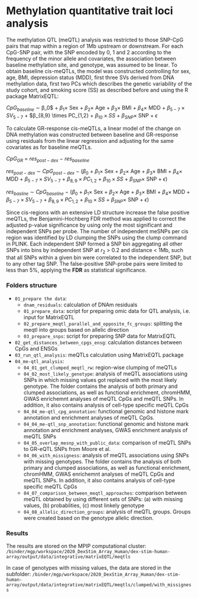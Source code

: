 # Methylation quantitative trait loci analysis
The methylation QTL (meQTL) analysis was restricted to those SNP-CpG pairs that map within a region of 1Mb upstream or downstream. For each CpG-SNP pair, with the SNP encoded by 0, 1 and 2 according to the frequency of the minor allele and covariates, the association between baseline methylation site, and genotype, was assumed to be linear. To obtain baseline cis-meQTLs, the model was constructed controlling for sex, age, BMI, depression status (MDD), first three SVs derived from DNA methylation data, first two PCs which describes the genetic variability of the study cohort, and smoking score (SS) as described before and using the R package MatrixEQTL:

$CpG_{baseline}$ $∼$ β_0$  $+$  $β_1 \times$ Sex $+$ $β_2 \times$ Age $+$ $β_3 \times$ BMI $+$ $β_4 \times$ MDD $+$ $β_{5-7} \times SV_{5-7}$ $+$ $β_{8,9} \times PC_{1,2} $+$ $β_{10} \times SS$ $+$ $β_{SNP} \times$ SNP $+$ $ϵ$

To calculate GR-response cis-meQTLs, a linear model of the change on DNA methylation was constructed between baseline and GR-response using residuals from the linear regression and adjusting for the same covariates as for baseline meQTLs. 

$CpG_{GR}$ $=$ $res_{post-dex}$ $-$ $res_{baseline}$

$res_{post-dex}$ $∼$ $CpG_{post-dex}$ $-$ $(β_0$  $+$  $β_1 \times$ Sex $+$ $β_2 \times$ Age $+$ $β_3 \times$ BMI $+$ $β_4 \times$ MDD $+$ $β_{5-7} \times SV_{5-7}$ $+$ $β_{8,9} \times PC_{1,2}$ $+$ $β_{10} \times SS$ $+$ $β_{SNP} \times$ SNP $+$ $ϵ)$

$res_{basline}$ $∼$ $CpG_{baseline}$ $-$ $(β_0$  $+$  $β_1 \times$ Sex $+$ $β_2 \times$ Age $+$ $β_3 \times$ BMI $+$ $β_4 \times$ MDD $+$ $β_{5-7} \times SV_{5-7}$ $+$ $β_{8,9} \times PC_{1,2}$ $+$ $β_{10} \times SS$ $+$ $β_{SNP} \times$ SNP $+$ $ϵ)$

Since cis-regions with an extensive LD structure increase the false positive meQTLs, the Benjamini-Hochberg FDR method was applied to correct the adjusted p-value significance by using only the most significant and independent SNPs per probe. The number of independent meSNPs per cis region was identified by LD clumping the SNPs using the clump command in PLINK. Each independent SNP formed a SNP bin aggregating all other SNPs into bins by independent SNP at $r_2$ $>$ 0.2 and distance < 1Mb, such that all SNPs within a given bin were correlated to the independent SNP, but to any other tag SNP.  The false-positive SNP-probe pairs were limited to less than 5%, applying the **FDR** as statistical significance.


### Folders structure

- `01_prepare the data`: 
  - `dnam_residuals`: calculation of DNAm residuals
  - `01_prepare_data`: script for preparing omic data for QTL analysis, i.e. input for MatrixEQTL 
  - `02_prepare_meqtl_parallel_and_opposite_fc_groups`: splitting the meqtl into groups based on allelic direction
  - `03_prepare_snps`: script for preparing SNP data for MatrixEQTL
- `02_get_distances_between_cpgs_ensg`: calculation distances between CpGs and ENSGs
- `03_run_qtl_analysis`: meQTLs calculation using MatrixEQTL package
- `04_me-qtl_analysis`: 
  - `04_01_get_clumped_meqtl_rw`: region-wise clumping of meQTLs
  - `04_02_most_likely_genotype`: analysis of meQTL associations using SNPs in which missing values got replaced with the most likely genotype. The folder contains the analysis of both primary and clumped associations, as well as functional enrichment, chromHMM, GWAS enrichemnt analyses of meQTL CpGs and meQTL SNPs. In addition, it also contains analysis of cell-type specific meQTL CpGs
  - `04_04_me-qtl_cpg_annotation`: functional genomic and histone mark annotation and enrichment analyses of meQTL CpGs. 
  - `04_04_me-qtl_snp_annotation`: functional genomic and histone mark annotation and enrichment analyses, GWAS enrichment analysis of meQTL SNPs
  - `04_05_overlap_mesnp_with_public_data`: comparison of meQTL SNPs to GR-eQTL SNPs from Moore et al.
  - `04_06_with_missigness`: analysis of meQTL associations using SNPs with missing genotypes. The folder contains the analysis of both primary and clumped associations, as well as functional enrichment, chromHMM, GWAS enrichemnt analyses of meQTL CpGs and meQTL SNPs. In addition, it also contains analysis of cell-type specific meQTL CpGs
  - `04_07_comparison_between_meqtl_approaches`: comparison between meQTL obtained by using different sets of SNPs: (a) with missing values, (b) probablities, (c) most linkely genotype
  - `04_08_allelic_direction_groups`: analysis of meQTL groups. Groups were created based on the genotype allelic direction.

### Results

The results are stored on the MPIP computational cluster: `/binder/mgp/workspace/2020_DexStim_Array_Human/dex-stim-human-array/output/data/integrative/matrixEQTL/meqtls`

In case of genotypes with missing values, the data are stored in the subfolder: `/binder/mgp/workspace/2020_DexStim_Array_Human/dex-stim-human-array/output/data/integrative/matrixEQTL/meqtls/clumped/with_missigness`

